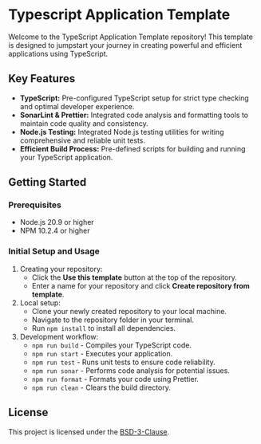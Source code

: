 # Typescript Application Template

Welcome to the TypeScript Application Template repository! This template is designed to jumpstart your journey in
creating powerful and efficient applications using TypeScript.

## Key Features

- **TypeScript:** Pre-configured TypeScript setup for strict type checking and optimal developer experience.
- **SonarLint & Prettier:** Integrated code analysis and formatting tools to maintain code quality and consistency.
- **Node.js Testing:** Integrated Node.js testing utilities for writing comprehensive and reliable unit tests.
- **Efficient Build Process:** Pre-defined scripts for building and running your TypeScript application.

## Getting Started

### Prerequisites

- Node.js 20.9 or higher
- NPM 10.2.4 or higher

### Initial Setup and Usage

1. Creating your repository:
   - Click the **Use this template** button at the top of the repository.
   - Enter a name for your repository and click **Create repository from template**.
2. Local setup:
   - Clone your newly created repository to your local machine.
   - Navigate to the repository folder in your terminal.
   - Run `npm install` to install all dependencies.
3. Development workflow:
   - `npm run build` - Compiles your TypeScript code.
   - `npm run start` - Executes your application.
   - `npm run test` - Runs unit tests to ensure code reliability.
   - `npm run sonar` - Performs code analysis for potential issues.
   - `npm run format` - Formats your code using Prettier.
   - `npm run clean` - Clears the build directory.

## License

This project is licensed under the [BSD-3-Clause](LICENSE).
